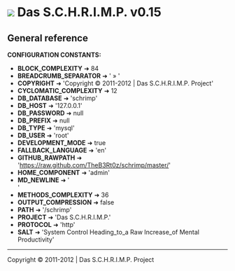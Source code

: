 ![](https://raw.github.com/TheB3Rt0z/schrimp/master/.inc/img/schrimp_favicon_md.ico "") Das S.C.H.R.I.M.P. v0.15  
================================================================================================================  
  
  
  
General reference  
-----------------  
  
  
**CONFIGURATION CONSTANTS:**  
  
- **BLOCK_COMPLEXITY** &#10140; 84
- **BREADCRUMB_SEPARATOR** &#10140; ' &raquo; '
- **COPYRIGHT** &#10140; 'Copyright © 2011-2012 | Das S.C.H.R.I.M.P. Project'
- **CYCLOMATIC_COMPLEXITY** &#10140; 12
- **DB_DATABASE** &#10140; 'schrimp'
- **DB_HOST** &#10140; '127.0.0.1'
- **DB_PASSWORD** &#10140; null
- **DB_PREFIX** &#10140; null
- **DB_TYPE** &#10140; 'mysql'
- **DB_USER** &#10140; 'root'
- **DEVELOPMENT_MODE** &#10140; true
- **FALLBACK_LANGUAGE** &#10140; 'en'
- **GITHUB_RAWPATH** &#10140; 'https://raw.github.com/TheB3Rt0z/schrimp/master/'
- **HOME_COMPONENT** &#10140; 'admin'
- **MD_NEWLINE** &#10140; '  
'
- **METHODS_COMPLEXITY** &#10140; 36
- **OUTPUT_COMPRESSION** &#10140; false
- **PATH** &#10140; '/schrimp'
- **PROJECT** &#10140; 'Das S.C.H.R.I.M.P.'
- **PROTOCOL** &#10140; 'http'
- **SALT** &#10140; 'System Control Heading_to_a Raw Increase_of Mental Productivity'
  
***  
  





Copyright © 2011-2012 | Das S.C.H.R.I.M.P. Project  
